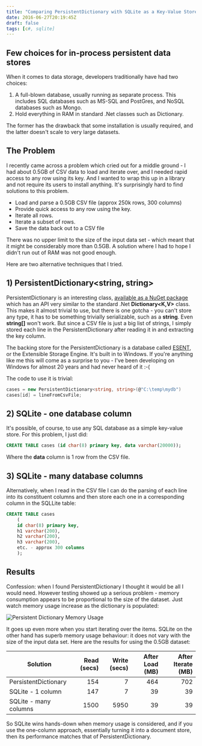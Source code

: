 ```yaml
---
title: "Comparing PersistentDictionary with SQLite as a Key-Value Store"
date: 2016-06-27T20:19:45Z
draft: false
tags: [c#, sqlite]
---
```


## Few choices for in-process persistent data stores

When it comes to data storage, developers traditionally have had two
choices:

1. A full-blown database, usually running as separate process. This includes SQL
   databases such as MS-SQL and PostGres, and NoSQL databases such as Mongo.
2. Hold everything in RAM in standard .Net classes such as Dictionary.

The former has the drawback that some installation is usually required, and the
latter doesn't scale to very large datasets.

## The Problem

I recently came across a problem which cried out for a middle ground - I had
about 0.5GB of CSV data to load and iterate over, and I needed rapid access to
any row using its key. And I wanted to wrap this up in a library and not require
its users to install anything. It's surprisingly hard to find solutions to this
problem.

* Load and parse a 0.5GB CSV file (approx 250k rows, 300 columns)
* Provide quick access to any row using the key.
* Iterate all rows.
* Iterate a subset of rows.
* Save the data back out to a CSV file


There was no upper limit to the size of the input data set - which meant that it
might be considerably more than 0.5GB. A solution where I had to hope I didn't
run out of RAM was not good enough.

Here are two alternative techniques that I tried.

## 1) PersistentDictionary<string, string>

PersistentDictionary is an interesting class,
[available as a NuGet package](https://www.nuget.org/packages/Microsoft.Database.Collections.Generic/)
which has an API very similar to the standard .Net **Dictionary<K,V>** class.
This makes it almost trivial to use, but there is one gotcha - you can't store
any type, it has to be something trivially serializable, such as a **string**.
Even **string[]** won't work. But since a CSV file is just a big list of
strings, I simply stored each line in the PersistentDictionary after reading it
in and extracting the key column.

The backing store for the PersistentDictionary is a database called
[ESENT](https://en.wikipedia.org/wiki/Extensible_Storage_Engine), or the
Extensible Storage Engine. It's built in to Windows. If you're anything like me
this will come as a surprise to you - I've been developing on Windows for almost
20 years and had never heard of it :-(

The code to use it is trivial:

```cs
cases = new PersistentDictionary<string, string>(@"C:\temp\mydb")
cases[id] = lineFromCsvFile;
```

## 2) SQLite - one database column

It's possible, of course, to use any SQL database as a simple key-value store.
For this problem, I just did:

```sql
CREATE TABLE cases (id char(8) primary key, data varchar(20000));
```

Where the **data** column is 1 row from the CSV file.

## 3) SQLite - many database columns

Alternatively, when I read in the CSV file I can do the parsing of each line
into its constituent columns and then store each one in a corresponding column
in the SQLLite table:

```sql
CREATE TABLE cases
    (
    id char(8) primary key,
    h1 varchar(200),
    h2 varchar(200),
    h3 varchar(200),
    etc. - approx 300 columns
    );
```

## Results

Confession: when I found PersistentDictionary I thought it would be all I would
need. However testing showed up a serious problem - memory consumption appears
to be proportional to the size of the dataset. Just watch memory usage increase
as the dictionary is populated:

![Persistent Dictionary Memory Usage](pd-mem-usage-250k.png)

It goes up even more when you start iterating over the items. SQLite on the
other hand has superb memory usage behaviour: it does not vary with the size of
the input data set. Here are the results for using the 0.5GB dataset:

Solution              | Read (secs) | Write (secs) | After Load (MB) | After Iterate (MB) |
--------------------- | ----------: | -----------: | --------------: | -----------------: |
PersistentDictionary  |         154 |            7 |             464 |                702 |
SQLite - 1 column     |         147 |            7 |              39 |                 39 |
SQLite - many columns |        1500 |         5950 |              39 |                 39 |

So SQLite wins hands-down when memory usage is considered, and if you use the
one-column approach, essentially turning it into a document store, then its
performance matches that of PersistentDictionary.



